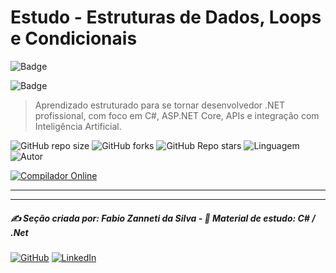 # Estudo - Estruturas de Dados, Loops e Condicionais

![Badge](https://img.shields.io/badge/Fabio%20Zanneti%20da%20Silva-Profissional-blue?style=for-the-badge&logo=c-sharp&logoColor=white)

![Badge](https://img.shields.io/badge/1._Arrays_e_Listas-blue?style=for-the-badge&logo=c-sharp&logoColor=white)

> Aprendizado estruturado para se tornar desenvolvedor .NET profissional, com foco em C#, ASP.NET Core, APIs e integração com Inteligência Artificial.

![GitHub repo size](https://img.shields.io/github/repo-size/fzanneti/dev-profissional-dotnet)
![GitHub forks](https://img.shields.io/github/forks/fzanneti/dev-profissional-dotnet?style=social)
![GitHub Repo stars](https://img.shields.io/github/stars/fzanneti/dev-profissional-dotnet?style=social)
![Linguagem](https://img.shields.io/badge/Linguagem-CSharp-black)
![Autor](https://img.shields.io/badge/Autor-fzanneti-black?style=flat-square&logo=github)

[![Compilador Online](https://img.shields.io/badge/🔗%20Compilador_Online-C%23-blue?style=for-the-badge)](https://www.mycompiler.io/pt/new/csharp)

---



---

##### ✍️ Seção criada por: *Fabio Zanneti da Silva* - 🎯 Material de estudo: *C# / .Net*
[![GitHub](https://img.shields.io/badge/GitHub-fzanneti-000000?style=flat&logo=github)](https://github.com/fzanneti)
[![LinkedIn](https://img.shields.io/badge/LinkedIn-fzanneti-0A66C2?style=flat&logo=linkedin&logoColor=white)](https://linkedin.com/in/fzanneti)